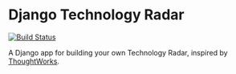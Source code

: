 # Django Technology Radar

[![Build Status](https://travis-ci.org/moorinteractive/django-technology-radar.svg?branch=master)](https://travis-ci.org/moorinteractive/django-technology-radar)

A Django app for building your own Technology Radar, inspired by [ThoughtWorks](https://www.thoughtworks.com/).
